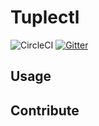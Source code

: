 # Tuplectl

![CircleCI](https://img.shields.io/circleci/build/github/tuplestream/tuplectl)
[![Gitter](https://badges.gitter.im/tuplestream/community.svg)](https://gitter.im/tuplestream/community?utm_source=badge&utm_medium=badge&utm_campaign=pr-badge)

## Usage



## Contribute

